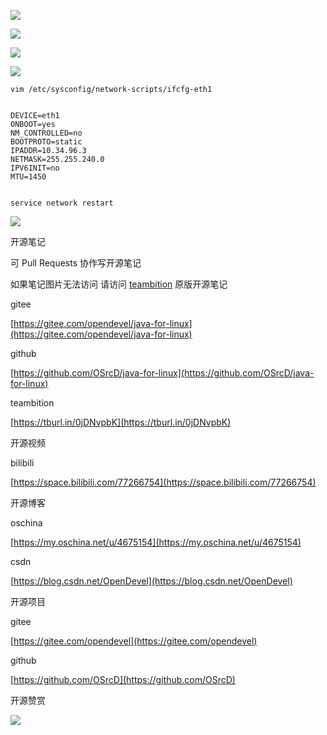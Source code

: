 ![](https://tcs.teambition.net/storage/3122ac6207fd552e422849bc314a9ff093e9?Signature=eyJhbGciOiJIUzI1NiIsInR5cCI6IkpXVCJ9.eyJBcHBJRCI6IjU5Mzc3MGZmODM5NjMyMDAyZTAzNThmMSIsIl9hcHBJZCI6IjU5Mzc3MGZmODM5NjMyMDAyZTAzNThmMSIsIl9vcmdhbml6YXRpb25JZCI6IiIsImV4cCI6MTYxMzQ1MDAxMiwiaWF0IjoxNjEyODQ1MjEyLCJyZXNvdXJjZSI6Ii9zdG9yYWdlLzMxMjJhYzYyMDdmZDU1MmU0MjI4NDliYzMxNGE5ZmYwOTNlOSJ9.Em_JyzO7dqChZfBK6PMTdV5TC02ftATrqmiYaOUgn3w&download=image.png "")

![](https://tcs.teambition.net/storage/31226f85540cce723f2b78f712cfd332927d?Signature=eyJhbGciOiJIUzI1NiIsInR5cCI6IkpXVCJ9.eyJBcHBJRCI6IjU5Mzc3MGZmODM5NjMyMDAyZTAzNThmMSIsIl9hcHBJZCI6IjU5Mzc3MGZmODM5NjMyMDAyZTAzNThmMSIsIl9vcmdhbml6YXRpb25JZCI6IiIsImV4cCI6MTYxMzQ1MDAxMiwiaWF0IjoxNjEyODQ1MjEyLCJyZXNvdXJjZSI6Ii9zdG9yYWdlLzMxMjI2Zjg1NTQwY2NlNzIzZjJiNzhmNzEyY2ZkMzMyOTI3ZCJ9.FBpNPCjZHKhgqJFK-TiQHS042k2oVMigstgZQn-iZ-o&download=image.png "")

![](https://tcs.teambition.net/storage/3122a6274e98874918d01ffd2adc87386dfb?Signature=eyJhbGciOiJIUzI1NiIsInR5cCI6IkpXVCJ9.eyJBcHBJRCI6IjU5Mzc3MGZmODM5NjMyMDAyZTAzNThmMSIsIl9hcHBJZCI6IjU5Mzc3MGZmODM5NjMyMDAyZTAzNThmMSIsIl9vcmdhbml6YXRpb25JZCI6IiIsImV4cCI6MTYxMzQ1MDAxMiwiaWF0IjoxNjEyODQ1MjEyLCJyZXNvdXJjZSI6Ii9zdG9yYWdlLzMxMjJhNjI3NGU5ODg3NDkxOGQwMWZmZDJhZGM4NzM4NmRmYiJ9.aA5xTOkJUrJLIVQbGwVMGR1cteY3fAWAOgthy8_0IUA&download=image.png "")

![](https://tcs.teambition.net/storage/3122d0995f05adbd1a5115208371ed4df66c?Signature=eyJhbGciOiJIUzI1NiIsInR5cCI6IkpXVCJ9.eyJBcHBJRCI6IjU5Mzc3MGZmODM5NjMyMDAyZTAzNThmMSIsIl9hcHBJZCI6IjU5Mzc3MGZmODM5NjMyMDAyZTAzNThmMSIsIl9vcmdhbml6YXRpb25JZCI6IiIsImV4cCI6MTYxMzQ1MDAxMiwiaWF0IjoxNjEyODQ1MjEyLCJyZXNvdXJjZSI6Ii9zdG9yYWdlLzMxMjJkMDk5NWYwNWFkYmQxYTUxMTUyMDgzNzFlZDRkZjY2YyJ9.g7Wb9ln9uTZIrnMRU3W6MwWuOMcWarkTsMu_IhZcCBU&download=image.png "")

```text
vim /etc/sysconfig/network-scripts/ifcfg-eth1 


DEVICE=eth1
ONBOOT=yes
NM_CONTROLLED=no
BOOTPROTO=static
IPADDR=10.34.96.3
NETMASK=255.255.240.0
IPV6INIT=no
MTU=1450


service network restart

```

![](https://tcs.teambition.net/storage/31220626705937253e55f0f0348337558b55?Signature=eyJhbGciOiJIUzI1NiIsInR5cCI6IkpXVCJ9.eyJBcHBJRCI6IjU5Mzc3MGZmODM5NjMyMDAyZTAzNThmMSIsIl9hcHBJZCI6IjU5Mzc3MGZmODM5NjMyMDAyZTAzNThmMSIsIl9vcmdhbml6YXRpb25JZCI6IiIsImV4cCI6MTYxMzQ1MDAxMiwiaWF0IjoxNjEyODQ1MjEyLCJyZXNvdXJjZSI6Ii9zdG9yYWdlLzMxMjIwNjI2NzA1OTM3MjUzZTU1ZjBmMDM0ODMzNzU1OGI1NSJ9.gaNUuY26bhBu4RQyRPoiwxmq6rTZrrFnnxKfCCvHa6o&download=image.png "")





开源笔记

可 Pull Requests 协作写开源笔记

如果笔记图片无法访问 请访问 [teambition](https://tburl.in/0jDNvpbK) 原版开源笔记

gitee

[https://gitee.com/opendevel/java-for-linux](https://gitee.com/opendevel/java-for-linux)

github

[https://github.com/OSrcD/java-for-linux](https://github.com/OSrcD/java-for-linux)

teambition

[https://tburl.in/0jDNvpbK](https://tburl.in/0jDNvpbK)

开源视频

bilibili

[https://space.bilibili.com/77266754](https://space.bilibili.com/77266754)

开源博客

oschina

[https://my.oschina.net/u/4675154](https://my.oschina.net/u/4675154)

csdn

[https://blog.csdn.net/OpenDevel](https://blog.csdn.net/OpenDevel)

开源项目

gitee

[https://gitee.com/opendevel](https://gitee.com/opendevel)

github

[https://github.com/OSrcD](https://github.com/OSrcD)

开源赞赏

![](https://tcs.teambition.net/storage/3121aed56e96d914e1046f3b498b493ce232?Signature=eyJhbGciOiJIUzI1NiIsInR5cCI6IkpXVCJ9.eyJBcHBJRCI6IjU5Mzc3MGZmODM5NjMyMDAyZTAzNThmMSIsIl9hcHBJZCI6IjU5Mzc3MGZmODM5NjMyMDAyZTAzNThmMSIsIl9vcmdhbml6YXRpb25JZCI6IiIsImV4cCI6MTYxMzQ1MDAxMiwiaWF0IjoxNjEyODQ1MjEyLCJyZXNvdXJjZSI6Ii9zdG9yYWdlLzMxMjFhZWQ1NmU5NmQ5MTRlMTA0NmYzYjQ5OGI0OTNjZTIzMiJ9.hr0YauNFNYmaU40cKSdLfZ6UU8pmbIQFluaM_AG3cHc&download=image.png "")

